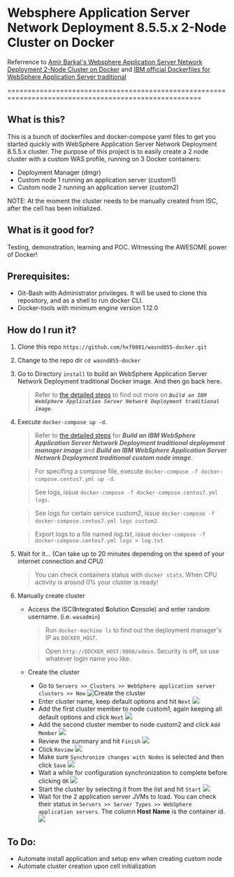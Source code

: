 # Websphere Application Server Network Deployment 8.5.5.x 2-Node Cluster on Docker

Referrence to [Amir Barkal's Websphere Application Server Network Deployment 2-Node Cluster on Docker](https://github.com/amirbarkal/websphere-nd-docker.git) and [IBM official Dockerfiles for WebSphere Application Server traditional](https://github.com/WASdev/ci.docker.websphere-traditional)

======================================================================================================
## What is this?

This is a bunch of dockerfiles and docker-compose yaml files to get you started quickly with WebSphere Application Server Network Deployment 8.5.5.x cluster.
The purpose of this project is to easily create a 2 node cluster with a custom WAS profile, running on 3 Docker containers:
* Deployment Manager (dmgr)
* Custom node 1 running an application server (custom1)
* Custom node 2 running an application server (custom2)

NOTE: At the moment the cluster needs to be manually created from ISC, after the
  cell has been initialized.

## What is it good for?
Testing, demonstration, learning and POC. Witnessing the AWESOME power of Docker!

## Prerequisites:
* Git-Bash with Administrator privileges. It will be used to clone this repository, and as a shell to run docker CLI. 
* Docker-tools with minimum engine version 1.12.0

## How do I run it?
1. Clone this repo `https://github.com/hxf0801/wasnd855-docker.git`
2. Change to the repo dir `cd wasnd855-docker`
3. Go to Directory `install` to build an WebSphere Application Server Network Deployment traditional Docker image. And then go back here. 
    > Refer to [the detailed steps](README_StepByStep.md) to find out more on **_`Build an IBM WebSphere Application Server Network Deployment traditional image`_**.
4. Execute `docker-compose up -d`.
    > Refer to [the detailed steps](README_StepByStep.md) for **_Build an IBM WebSphere Application Server Network Deployment traditional deployment manager image_** and **_Build an IBM WebSphere Application Server Network Deployment traditional custom node image_**.
    
    > For specifing a compose file, execute `docker-compose -f docker-compose.centos7.yml up -d`. 

    > See logs, issue `docker-compose -f docker-compose.centos7.yml logs`.

    > See logs for certain service _custom2_, issue `docker-compose -f docker-compose.centos7.yml logs custom2`.

    > Export logs to a file named _log.txt_, issue `docker-compose -f docker-compose.centos7.yml logs > log.txt`
5. Wait for it... (Can take up to 20 minutes depending on the speed of your internet connection and CPU)
   > You can check containers status with `docker stats`. When CPU activity is around 0% your cluster is ready!
6. Manually create cluster
    * Access the ISC(**I**ntegrated **S**olution **C**onsole) and enter random username. (i.e. `wasadmin`)
      > Run `docker-machine ls` to find out the deployment manager's IP as `DOCKER_HOST`.

      > Open `http://DOCKER_HOST:9060/admin`. Security is off, so use whatever login name you like.

    * Create the cluster
      * Go to `Servers >> Clusters >> WebSphere application server clusters >> New`
    ![Create the cluster](images/1.png)
      *  Enter cluster name, keep default options and hit `Next`
    ![](images/2.png)
      * Add the first cluster member to node custom1, again keeping all default options and click `Next`
    ![](images/3.png)
      * Add the second cluster member to node custom2 and click `Add Member`
    ![](images/4.png)
      * Review the summary and hit `Finish`
    ![](images/5.png)
      * Click `Review`
    ![](images/6.png)
      * Make sure `Synchronize changes with Nodes` is selected and then click `Save`
    ![](images/7.png)
      * Wait a while for configuration synchronization to complete before clicking `OK`
    ![](images/8.png)
      * Start the cluster by selecting it from the list and hit `Start`
    ![](images/9.png)
      * Wait for the 2 application server JVMs to load. You can check their status in 
    `Servers >> Server Types >> WebSphere application servers`. The column **Host Name** is the container id.
    ![](images/10.png)

## To Do:
* Automate install application and setup env when creating custom node
* Automate cluster creation upon cell initialization

